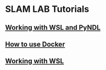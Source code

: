 # SLAM LAB Tutorials 

## [Working with WSL and PyNDL](/wsl_pyndl)

## [How to use Docker](/docker)

## [Working with WSL](/wsl)
